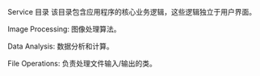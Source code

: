 Service 目录
该目录包含应用程序的核心业务逻辑，这些逻辑独立于用户界面。

Image Processing: 图像处理算法。

Data Analysis: 数据分析和计算。

File Operations: 负责处理文件输入/输出的类。